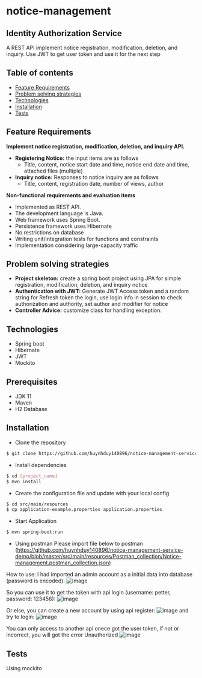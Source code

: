 # notice-management
## Identity Authorization Service
A REST API implement notice registration, modification, deletion, and inquiry. 
Use JWT to get user token and use it for the next step

## Table of contents
- [Feature Requirements](#Feature-Requirements)
- [Problem solving strategies](#Problem-solving-strategies)
- [Technologies](#Technologies)
- [Installation](#installation)
- [Tests](#tests)


## Feature Requirements
**Implement notice registration, modification, deletion, and inquiry API.**
- **Registering Notice:** the input items are as follows
  - Title, content, notice start date and time, notice end date and time, attached files (multiple)
- **Inquiry notice:** Responses to notice inquiry are as follows
  - Title, content, registration date, number of views, author

**Non-functional requirements and evaluation items**
- Implemented as REST API.
- The development language is Java.
- Web framework uses Spring Boot.
- Persistence framework uses Hibernate
- No restrictions on database
- Writing unit/integration tests for functions and constraints
- Implementation considering large-capacity traffic

## Problem solving strategies
- **Project skeleton:** create a spring boot project using JPA for simple registration, modification, deletion, and inquiry notice 
- **Authentication with JWT:** Generate JWT Access token and a random string for Refresh token the login, use login info in session to check authorization and authority, set author and modifier for notice
- **Controller Advice:** customize class for handling exception.
## Technologies
- Spring boot
- Hibernate
- JWT
- Mockito
## Prerequisites
- JDK 11
- Maven
- H2 Database

## Installation
- Clone the repository
```bash
$ git clone https://github.com/huynhduy140896/notice-management-service-demo.git
```

- Install dependencies
```bash
$ cd [project_name]
$ mvn install
```
- Create the configuration file and update with your local config
```bash
$ cd src/main/resources
$ cp application-example.properties application.properties
```
- Start Application
```bash
$ mvn spring-boot:run
```
- Using postman 
  Please import file below to postman (https://github.com/huynhduy140896/notice-management-service-demo/blob/master/src/main/resources/Postman_collection/Notice-management.postman_collection.json)

How to use:
  I had imported an admin account as a initial data into database (password is encoded):
    ![image](https://user-images.githubusercontent.com/43404038/144809221-4f86ed37-9ee8-465c-a94f-62e4c063da80.png)

  So you can use it to get the token with api login (username: petter, password: 123456):
    ![image](https://user-images.githubusercontent.com/43404038/144809322-6ce45047-c77f-47b6-b8f6-e27f3e72930a.png)

  Or else, you can create a new account by using api register:
    ![image](https://user-images.githubusercontent.com/43404038/144809695-c428f164-9831-443a-b1a1-0e9066928b1d.png)
  and try to login:
    ![image](https://user-images.githubusercontent.com/43404038/144809819-464dab9b-6bca-42c8-9a71-0f318dc665d3.png)

  You can only access to another api onece got the user token, if not or incorrect, you will got the error Unauthorized
    ![image](https://user-images.githubusercontent.com/43404038/144810119-515224a3-4d03-4393-8fd0-cc76a12ce2db.png)

## Tests
Using mockito
